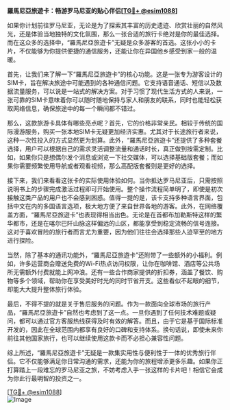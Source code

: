 **羅馬尼亞旅遊卡：畅游罗马尼亚的贴心伴侣[[TG💪+ @esim1088](https://t.me/s/esim1088)]**

如果你计划前往罗马尼亚，无论是为了探索其丰富的历史遗迹、欣赏壮丽的自然风光，还是体验当地独特的文化氛围，那么一张合适的旅行卡绝对是你的最佳选择。而在这众多的选择中，“羅馬尼亞旅遊卡”无疑是众多游客的首选。这张小小的卡片，不仅能够为你提供便捷的通信服务，还能让你在异国他乡感受到家一般的温暖。

首先，让我们来了解一下“羅馬尼亞旅遊卡”的核心功能。这是一张专为游客设计的SIM卡，旨在解决旅途中可能遇到的各种通信问题。它支持语音通话、短信以及数据流量服务，可以说是一站式的解决方案。对于习惯了现代生活方式的人来说，一张可靠的SIM卡意味着你可以随时随地保持与家人和朋友的联系，同时也能轻松获取网络信息，确保旅途中的每一个瞬间都不错过。

那么，这款旅游卡具体有哪些亮点呢？首先，它的价格非常亲民。相较于传统的国际漫游服务，购买一张本地SIM卡无疑更加经济实惠。尤其对于长途旅行者来说，这种一次性投入的方式显然更为划算。此外，“羅馬尼亞旅遊卡”还提供了多种套餐选择，用户可以根据自己的需求灵活调整流量和通话时长，真正做到按需定制。比如，如果你只是想偶尔发个消息或浏览一下社交媒体，可以选择基础版套餐；而如果你需要频繁使用导航或者观看视频，那么高配版套餐则是更好的选择。

接下来，我们来看看这张卡的实际使用体验如何。当你抵达罗马尼亚后，只需按照说明书上的步骤完成激活过程即可开始使用。整个操作流程简单明了，即使是初次接触这类产品的用户也不会感到困惑。值得一提的是，该卡支持多种语言界面，包括中文在内的多国语言选项，极大地方便了来自世界各地的游客。此外，在网络覆盖方面，“羅馬尼亞旅遊卡”也表现得相当出色。无论是在首都布加勒斯特这样的繁华都市，还是在喀尔巴阡山脉这样偏远的山区，都能享受到稳定流畅的信号连接。这对于喜欢冒险的旅行者而言尤为重要，因为他们往往会选择那些人迹罕至的地方进行探险。

当然，除了基本的通讯功能外，“羅馬尼亞旅遊卡”还附带了一些额外的小福利。例如，许多运营商会赠送免费的Wi-Fi热点访问权限，让你在咖啡馆、酒店等公共场所无需额外付费就能上网冲浪。还有一些合作商家提供的折扣券，涵盖了餐饮、购物等多个领域，帮助你在享受美好时光的同时节省开支。这些看似不起眼的细节，却能大大提升整体旅行体验。

最后，不得不提的就是关于售后服务的问题。作为一款面向全球市场的旅行产品，“羅馬尼亞旅遊卡”自然也考虑到了这一点。一旦你遇到了任何技术难题或疑问，都可以通过官方客服热线获得及时有效的解答。而且，由于它是基于国际标准开发的，因此在全球范围内都享有良好的口碑和支持体系。换句话说，即使未来你前往其他国家旅行，也可以继续使用这款卡而不必担心兼容性问题。

综上所述，“羅馬尼亞旅遊卡”无疑是一款集实用性与便利性于一体的优秀旅行伴侣。它不仅能够满足你日常沟通的需求，还能为你的旅程增添更多乐趣。如果你正打算踏上一段难忘的罗马尼亚之旅，不妨考虑入手一张这样的卡片吧！相信它会成为你此行最明智的投资之一。

[[TG💪+ @esim1088](https://t.me/s/esim1088)]  
![Image](https://i.postimg.cc/4NQfJmqS/Snipaste-2025-05-13-00-14-12.png)